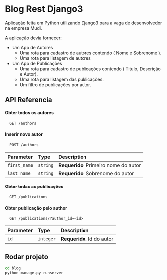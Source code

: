 
# Blog Rest Django3

Aplicação feita em Python utilizando Django3 para a vaga de desenvolvedor na empresa Mudi.

A aplicação devia fornecer: 
- Um App de Autores     
    - Uma rota para cadastro de autores contendo ( Nome e Sobrenome ).     
    - Uma rota para listagem de autores
- Um App de Publicações     
    - Uma rota para cadastro de publicações contendo ( Titulo, Descrição e Autor).     
    - Uma rota para listagem das publicações.     
    - Um filtro de publicações por autor.
## API Referencia

#### Obter todos os autores

```http
  GET /authors
```

#### Inserir novo autor

```http
  POST /authors
```

| Parameter | Type     | Description                |
| :-------- | :------- | :------------------------- |
| `first_name` | `string` | **Requerido**. Primeiro nome do autor |
| `last_name` | `string` | **Requerido**. Sobrenome do autor |


#### Obter todas as publicações

```http
  GET /publications
```

#### Obter publicação pelo author
```http
  GET /publications/?author_id=<id>
```

| Parameter | Type     | Description                       |
| :-------- | :------- | :-------------------------------- |
| `id`      | `integer` | **Requerido**. Id do autor |


  
## Rodar projeto

```bash 
cd blog
python manage.py runserver
```
    
